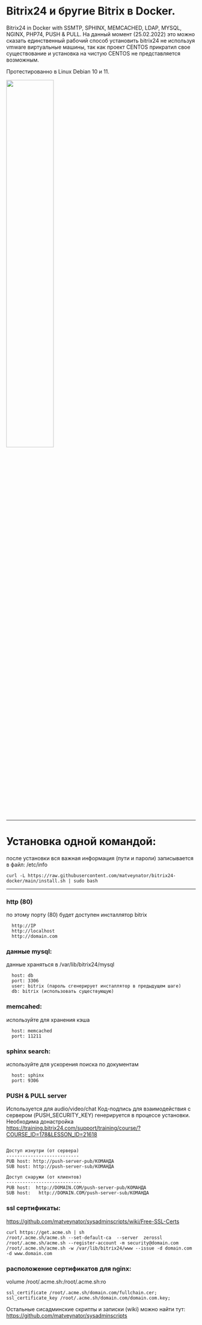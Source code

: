 # Bitrix24 и бругие Bitrix в Docker.
Bitrix24 in Docker with SSMTP, SPHINX, MEMCACHED, LDAP, MYSQL, NGINX, PHP74, PUSH & PULL.
На данный момент (25.02.2022) это  можно сказать единственный рабочий способ установить 
bitrix24 не используя vmware виртуальные машины, так как проект CENTOS прикратил свое 
существование и установка на чистую CENTOS не представляется возможным.

Протестированно в Linux Debian 10 и 11.

<img src="https://repository-images.githubusercontent.com/463467104/1dee8021-e984-4165-950b-5b44fd789504" width="50%">


**************************************************************************************************

# Установка одной командой: 
после установки вся важная информация (пути и пароли) записывается в файл: /etc/info

```
curl -L https://raw.githubusercontent.com/matveynator/bitrix24-docker/main/install.sh | sudo bash
```
**************************************************************************************************

### http (80)
по этому порту (80) будет доступен инсталлятор bitrix
```
  http://IP 
  http://localhost
  http://domain.com
```

### данные mysql:
данные храняться в /var/lib/bitrix24/mysql
```
  host: db
  port: 3306
  user: bitrix (пароль сгенерирует инсталлятор в предыдущем шаге)
  db: bitrix (использовать существующую)
```

### memcahed:
используйте для хранения кэша
```
  host: memcached
  port: 11211
```

### sphinx search:
используйте для ускорения поиска по документам
```
  host: sphinx
  port: 9306
```

### PUSH & PULL server
Используется для audio/video/chat 
Код-подпись для взаимодействия с сервером (PUSH_SECURITY_KEY) генерируется в процессе установки.
Необходима донастройка https://training.bitrix24.com/support/training/course/?COURSE_ID=178&LESSON_ID=21618
```

Доступ изнутри (от сервера)
---------------------------
PUB host: http://push-server-pub/КОМАНДА
SUB host: http://push-server-sub/КОМАНДА

Доступ снаружи (от клиентов)
----------------------------
PUB host:  http://DOMAIN.COM/push-server-pub/КОМАНДА
SUB host:   http://DOMAIN.COM/push-server-sub/КОМАНДА
```

### ssl сертификаты:
https://github.com/matveynator/sysadminscripts/wiki/Free-SSL-Certs
```
curl https://get.acme.sh | sh
/root/.acme.sh/acme.sh --set-default-ca  --server  zerossl
/root/.acme.sh/acme.sh --register-account -m security@domain.com
/root/.acme.sh/acme.sh -w /var/lib/bitrix24/www --issue -d domain.com -d www.domain.com
```

### расположение сертификатов для nginx:
volume /root/.acme.sh:/root/.acme.sh:ro
```
ssl_certificate /root/.acme.sh/domain.com/fullchain.cer;
ssl_certificate_key /root/.acme.sh/domain.com/domain.com.key;
```

Остальные сисадминские скрипты и записки (wiki) можно найти тут: https://github.com/matveynator/sysadminscripts

